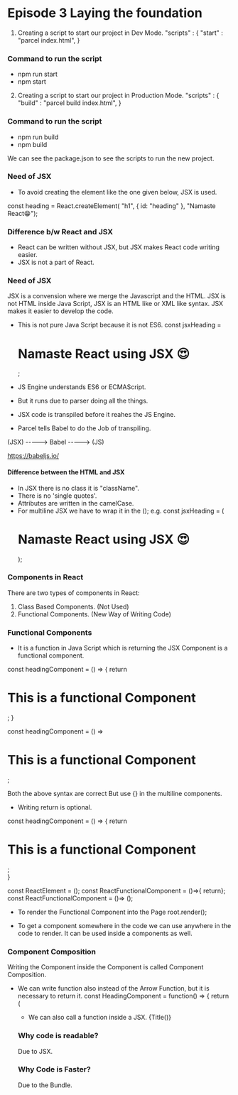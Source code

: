 # Episode 3 Laying the foundation

1. Creating a script to start our project in Dev Mode.
"scripts" : {
    "start" : "parcel index.html",
}

### Command to run the script
- npm run start
- npm start

2. Creating a script to start our project in Production Mode.
"scripts" : {
    "build" : "parcel build index.html",
}

### Command to run the script
- npm run build
- npm build

We can see the package.json to see the scripts to run the new project.


### Need of JSX
- To avoid creating the element like the one given below, JSX is used.

const heading = React.createElement(
    "h1", 
    { id: "heading" }, 
    "Namaste React😁");

### Difference b/w React and JSX
- React can be written without JSX, but JSX makes React code writing easier.
- JSX is not a part of React.

### Need of JSX
JSX is a convension where we merge the Javascript and the HTML.
JSX is not HTML inside Java Script, JSX is an HTML like or XML like syntax.
JSX makes it easier to develop the code.

- This is not pure Java Script because it is not ES6. 
const jsxHeading = <h1 id="heading">Namaste React using JSX 😍</h1>;

- JS Engine understands ES6 or ECMAScript.
- But it runs due to parser doing all the things.

- JSX code is transpiled before it reahes the JS Engine.

- Parcel tells Babel to do the Job of transpiling.

(JSX) -----> Babel -----> (JS)

https://babeljs.io/

#### Difference between the HTML and JSX
- In JSX there is no class it is "className".
- There is no 'single quotes'.
- Attributes are written in the camelCase.
- For multiline JSX we have to wrap it in the ();
  e.g. const jsxHeading = (<h1 id="heading">
        Namaste React using JSX 😍
        </h1>);


### Components in React
There are two types of components in React:
1. Class Based Components. (Not Used)
2. Functional Components. (New Way of Writing Code)


### Functional Components
- It is a function in Java Script which is returning the JSX Component 
  is a functional component.

const headingComponent = () => {
    return <h1>This is a functional Component</h1>;
}

const headingComponent = () => <h1>This is a functional Component</h1>;

Both the above syntax are correct But use {} in the multiline components.

- Writing return is optional.

const headingComponent = () => {
    return 
    <div>
        <h1>This is a functional Component</h1>;
    </div>
}

const ReactElement = ();
const ReactFunctionalComponent = ()=>{ return};
const ReactFunctionalComponent = ()=> ();

- To render the Functional Component into the Page
root.render(<reactFunctionalComponent/>);

- To get a component somewhere in the code we can use
<reactFunctionalComponent/> anywhere in the code to render.
It can be used inside a components as well.


### Component Composition
Writing the Component inside the Component is called Component Composition.

- We can write function also instead of the Arrow Function, but it is necessary to return it.
const HeadingComponent = function() => {
    return (
        <div id="container">
            <Title/>    
            <h1>This is a functional Component</h1>
        </div>
    );
}

### Super power of JSX 
- We can write any expression of Java Script in the {}.
- We can write a react element inside a react element as well.

### Cross Site Scripting
- If somebody wants to run a java script to someone's code it is called cross site scripting.
- It steels cookies, sessions.
So, the {element} will not directly run the code it will sanitize the data. It protects cross site scripting.

### NOTE:
- The functional component can also be written like:
<Title/> or <Title></Title>

- We can also call a function inside a JSX.
{Title()}


### Why code is readable?
Due to JSX.

### Why Code is Faster?
Due to the Bundle.



